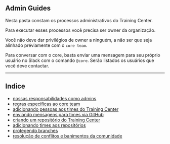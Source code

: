 ## Admin Guides

Nesta pasta constam os processos administrativos do Training Center.

Para executar esses processos você precisa ser owner da organização.

Você não deve dar privilégios de owner a ninguém, a não ser que seja alinhado préviamente com o `core team`.

Para conversar com o core, basta enviar uma mensagem para seu próprio usuário no Slack com o comando `@core`. Serão listados os usuários que você deve contactar.

---

## Indice

- [nossas responsabilidades como admins](docs/ADMINS_GUIDE.md)
- [regras específicas ao core team](docs/core_guidelines.md)
- [adicionando pessoas aos times do Training Center](docs/add-team-members.md)
- [enviando mensagens para times via GitHub](docs/sending-group-messages.md)
- [criando um repositório do Training Center](docs/creating-repository.md)
- [adicionando times aos repositórios](docs/add-repository-team.md)
- [protegendo branches](docs/protect-branches.md)
- [resolução de conflitos e banimentos da comunidade](docs/conflicts.md)
